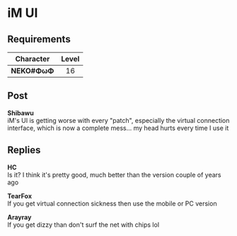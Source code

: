 # iM UI
## Requirements
| Character  |Level|
|------------|:---:|
|**NEKO#ΦωΦ**| 16  |

## Post
**Shibawu**<br>
iM's UI is getting worse with every "patch", especially the virtual connection interface, which is now a complete mess... my head hurts every time I use it 
## Replies
**HC**<br>
Is it? I think it's pretty good, much better than the version couple of years ago

**TearFox**<br>
If you get virtual connection sickness then use the mobile or PC version

**Arayray**<br>
If you get dizzy than don't surf the net with chips lol

